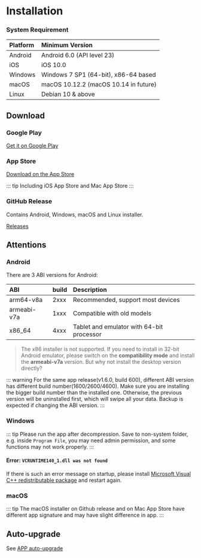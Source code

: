 # Installation

### System Requirement

| Platform | Minimum Version               |
| :------- | :---------------------------- |
| Android  | Android 6.0 (API level 23)    |
| iOS      | iOS 10.0                      |
| Windows  | Windows 7 SP1 (64-bit), x86-64 based |
| macOS    | macOS 10.12.2 (macOS 10.14 in future)  |
| Linux    | Debian 10 & above             |

## Download

### Google Play

[Get it on Google Play](https://play.google.com/store/apps/details?id=cc.narumi.chaldea)

### App Store

[Download on the App Store](https://apps.apple.com/us/app/chaldea/id1548713491?itsct=apps_box&itscg=30200)

::: tip
Including iOS App Store and Mac App Store
:::


### GitHub Release

Contains Android, Windows, macOS and Linux installer.

[Releases](https://github.com/chaldea-center/chaldea/releases)


## Attentions

### Android

There are 3 ABI versions for Android:

| ABI         | build | Description                        |
| :---------- | ----- | :--------------------------------- |
| arm64-v8a   | 2xxx  | Recommended, support most devices  |
| armeabi-v7a | 1xxx  | Compatible with old models         |
| x86_64      | 4xxx  | Tablet and emulator with 64-bit processor  |

> The x86 installer is not supported. If you need to install in 32-bit Android emulator, please switch on the **compatibility mode** and install the **armeabi-v7a** version. But why not install the desktop version directly? 

::: warning
For the same app release(v1.6.0, build 600), different ABI version has different build number(1600/2600/4600). 
Make sure you are installing the bigger build number than the installed one. Otherwise, the previous version will be uninstalled first, which will swipe all your data. Backup is expected if changing the ABI version.
:::

### Windows

::: tip
Please run the app after decompression. Save to non-system folder, e.g. inside `Program File`, you may need admin permission, and some functions may not work properly.
:::

#### Error: `VCRUNTIME140_1.dll was not found`

If there is such an error message on startup, please install [Microsoft Visual C++ redistributable package](https://support.microsoft.com/en-us/help/2977003/the-latest-supported-visual-c-downloads) and restart again.

### macOS

::: tip
The macOS installer on Github release and on Mac App Store have different app signature and may have slight difference in app.
:::

## Auto-upgrade
See [APP auto-upgrade](./app_setting.md#app-auto-upgrade)